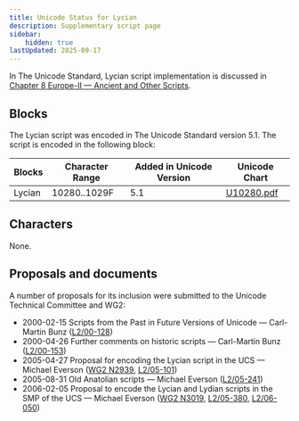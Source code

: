```yaml
---
title: Unicode Status for Lycian
description: Supplementary script page
sidebar:
    hidden: true
lastUpdated: 2025-09-17
---
```


In The Unicode Standard, Lycian script implementation is discussed in [Chapter 8 Europe-II — Ancient and Other Scripts](https://www.unicode.org/versions/latest/core-spec/chapter-8/#G26507).

## Blocks

The Lycian script was encoded in The Unicode Standard version 5.1. The script is encoded in the following block:

| Blocks  |  Character Range  |  Added in Unicode Version  |  Unicode Chart  |
| ------- | ----------------- | -------------------------- | --------------- |
| Lycian  |  10280..1029F  |  5.1  |  [U10280.pdf](http://www.unicode.org/charts/PDF/U10280.pdf)  |

## Characters

None.

## Proposals and documents

A number of proposals for its inclusion were submitted to the Unicode Technical Committee and WG2:
- 2000-02-15 Scripts from the Past in Future Versions of Unicode — Carl-Martin Bunz ([L2/00-128](http://www.unicode.org/cgi-bin/GetMatchingDocs.pl?L2/00-128))
- 2000-04-26 Further comments on historic scripts — Carl-Martin Bunz ([L2/00-153](http://www.unicode.org/cgi-bin/GetMatchingDocs.pl?L2/00-153))
- 2005-04-27  Proposal for encoding the Lycian script in the UCS — Michael Everson ([WG2 N2939](https://www.unicode.org/wg2/docs/n2939.pdf), [L2/05-101](http://www.unicode.org/cgi-bin/GetMatchingDocs.pl?L2/05-101))
- 2005-08-31 Old Anatolian scripts — Michael Everson ([L2/05-241](http://www.unicode.org/cgi-bin/GetMatchingDocs.pl?L2/05-241))
- 2006-02-05 Proposal to encode the Lycian and Lydian scripts in the SMP of the UCS — Michael Everson ([WG2 N3019](https://www.unicode.org/wg2/docs/n3019.pdf), [L2/05-380](http://www.unicode.org/cgi-bin/GetMatchingDocs.pl?L2/05-380), [L2/06-050](http://www.unicode.org/cgi-bin/GetMatchingDocs.pl?L2/06-050))
